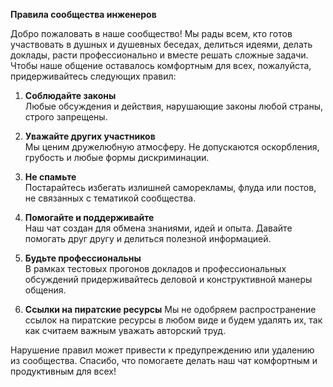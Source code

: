 **Правила сообщества инженеров**

Добро пожаловать в наше сообщество! Мы рады всем, кто готов участвовать в душных и душевных беседах, делиться идеями, делать доклады, расти профессионально и вместе решать сложные задачи. 
Чтобы наше общение оставалось комфортным для всех, пожалуйста, придерживайтесь следующих правил:

1. **Соблюдайте законы**  
   Любые обсуждения и действия, нарушающие законы любой страны, строго запрещены.

2. **Уважайте других участников**  
   Мы ценим дружелюбную атмосферу. Не допускаются оскорбления, грубость и любые формы дискриминации.

3. **Не спамьте**  
   Постарайтесь избегать излишней саморекламы, флуда или постов, не связанных с тематикой сообщества.

4. **Помогайте и поддерживайте**  
   Наш чат создан для обмена знаниями, идей и опыта. Давайте помогать друг другу и делиться полезной информацией.

5. **Будьте профессиональны**  
   В рамках тестовых прогонов докладов и профессиональных обсуждений придерживайтесь деловой и конструктивной манеры общения.

6. **Ссылки на пиратские ресурсы**
Мы не одобряем распространение ссылок на пиратские ресурсы в любом виде и будем удалять их, так как считаем важным уважать авторский труд.

Нарушение правил может привести к предупреждению или удалению из сообщества. Спасибо, что помогаете делать наш чат комфортным и продуктивным для всех!
